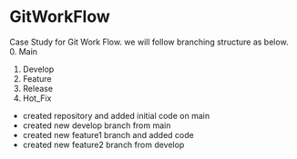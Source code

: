 # GitWorkFlow
Case Study for Git Work Flow.
we will follow branching structure as below.
0. Main
1. Develop
2. Feature
3. Release
4. Hot_Fix

* created repository and added initial code on main
* created new develop branch from main
* created new feature1 branch and added code
* created new feature2 branch from develop
